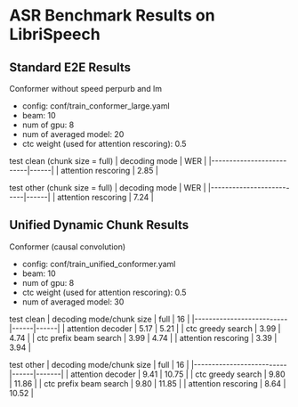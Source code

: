 # ASR Benchmark Results on LibriSpeech

## Standard E2E Results

Conformer without speed perpurb and lm
* config: conf/train_conformer_large.yaml
* beam: 10
* num of gpu: 8
* num of averaged model: 20
* ctc weight (used for attention rescoring): 0.5

test clean (chunk size = full)
| decoding mode            | WER  |
|--------------------------|------|
| attention rescoring      | 2.85 |

test other (chunk size = full)
| decoding mode            | WER  |
|--------------------------|------|
| attention rescoring      | 7.24 |


## Unified Dynamic Chunk Results

Conformer (causal convolution)
* config: conf/train_unified_conformer.yaml
* beam: 10
* num of gpu: 8
* ctc weight (used for attention rescoring): 0.5
* num of averaged model: 30

test clean
| decoding mode/chunk size | full | 16   |
|--------------------------|------|------|
| attention decoder        | 5.17 | 5.21 |
| ctc greedy search        | 3.99 | 4.74 |
| ctc prefix beam search   | 3.99 | 4.74 |
| attention rescoring      | 3.39 | 3.94 |

test other
| decoding mode/chunk size | full | 16    |
|--------------------------|------|-------|
| attention decoder        | 9.41 | 10.75 |
| ctc greedy search        | 9.80 | 11.86 |
| ctc prefix beam search   | 9.80 | 11.85 |
| attention rescoring      | 8.64 | 10.52 |
